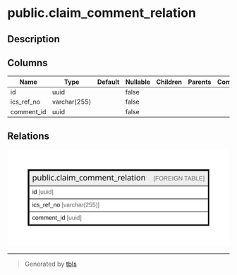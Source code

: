 # public.claim_comment_relation

## Description

## Columns

| Name | Type | Default | Nullable | Children | Parents | Comment |
| ---- | ---- | ------- | -------- | -------- | ------- | ------- |
| id | uuid |  | false |  |  |  |
| ics_ref_no | varchar(255) |  | false |  |  |  |
| comment_id | uuid |  | false |  |  |  |

## Relations

![er](public.claim_comment_relation.svg)

---

> Generated by [tbls](https://github.com/k1LoW/tbls)
